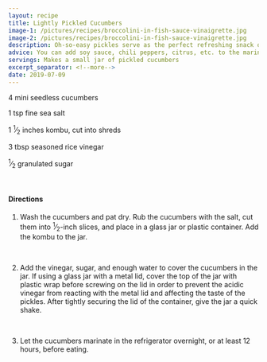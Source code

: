 ```yaml
---
layout: recipe
title: Lightly Pickled Cucumbers
image-1: /pictures/recipes/broccolini-in-fish-sauce-vinaigrette.jpg
image-2: /pictures/recipes/broccolini-in-fish-sauce-vinaigrette.jpg
description: Oh-so-easy pickles serve as the perfect refreshing snack or side to a meal.
advice: You can add soy sauce, chili peppers, citrus, etc. to the marinade to switch it up once you've got the original down.
servings: Makes a small jar of pickled cucumbers
excerpt_separator: <!--more-->
date: 2019-07-09
---
```


4 mini seedless cucumbers           

1 tsp fine sea salt     

1 <sup>1</sup>&frasl;<sub>2</sub> inches kombu, cut into shreds     

3 tbsp seasoned rice vinegar        

<sup>1</sup>&frasl;<sub>2</sub> granulated sugar        

<!--more-->

<br>

#### **Directions** 

1. Wash the cucumbers and pat dry. Rub the cucumbers with the salt, cut them into <sup>1</sup>&frasl;<sub>2</sub>-inch slices, and place in a glass jar or plastic container. Add the kombu to the jar. 
<br> 

2. Add the vinegar, sugar, and enough water to cover the cucumbers in the jar. If using a glass jar with a metal lid, cover the top of the jar with plastic wrap before screwing on the lid in order to prevent the acidic vinegar from reacting with the metal lid and affecting the taste of the pickles. After tightly securing the lid of the container, give the jar a quick shake.
<br>

3. Let the cucumbers marinate in the refrigerator overnight, or at least 12 hours, before eating. 
